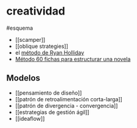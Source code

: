 # creatividad
#esquema 

- [[scamper]]
- [[oblique strategies]]
- el [método de Ryan Holliday](https://ryanholiday.net/the-notecard-system-the-key-for-remembering-organizing-and-using-everything-you-read/) 
- [Método 60 fichas para estructurar una novela](https://margaretdilloway.com/2010/09/06/how-to-outline-a-novel-60-index-cards-method/) 

## Modelos

- [[pensamiento de diseño]]
- [[patrón de retroalimentación corta-larga]]
- [[patrón de divergencia - convergencia]]
- [[estrategias de gestión ágil]]
- [[ideaflow]]